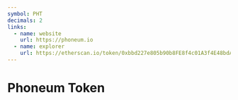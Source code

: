 ```yaml
---
symbol: PHT
decimals: 2
links:
  - name: website
    url: https://phoneum.io
  - name: explorer
    url: https://etherscan.io/token/0xbbd227e805b90b8FE8f4c01A3f4E48bdAE0599af
---
```


# Phoneum Token
